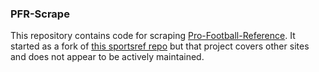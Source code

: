 ### PFR-Scrape

This repository contains code for scraping [Pro-Football-Reference](https://www.pro-football-reference.com/).
It started as a fork of [this sportsref repo](https://github.com/mdgoldberg/sportsref) but that project covers other sites and does not appear to be actively maintained.